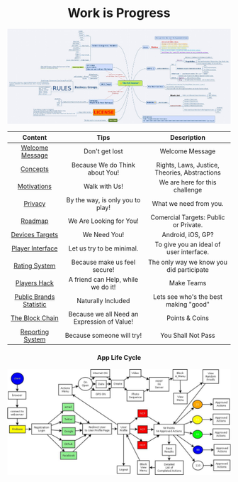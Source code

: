 <div style="text-align:center">

# Work is Progress

![](./images/FullMap.jpg?raw=true)

| Content | Tips | Description |  
| --- | --- | --- | 
| [Welcome Message](./Welcome/README.md) | Don't get lost | Welcome Message | 
| [Concepts](./Concerns/HR.md) | Because We do Think about You! | Rights, Laws, Justice, Theories, Abstractions | 
| [Motivations](./Path/README.md) | Walk with Us! | We are here for this challenge |
| [Privacy](./Privacy/README.md) | By the way, is only you to play! | What we need from you. | 
| [Roadmap](./About/README.md) | We Are Looking for You! | Comercial Targets: Public or Private. |
| [Devices Targets](./Devices/README.md) | We Need You! | Android, iOS, GP? | 
| [Player Interface](./UserInterface/README.md) | Let us try to be minimal. | To give you an ideal of user interface. | 
| [Rating System](./Rating/README.md) | Because make us feel secure! | The only way we know you did participate |
| [Players Hack](./README.md) | A friend can Help, while we do it! | Make Teams | 
| [Public Brands Statistic](./README.md) | Naturally Included | Lets see who's the best making "good" |
| [The Block Chain](./OdicPoints/README.md) | Because we all Need an Expression of Value! | Points & Coins |
| [Reporting System](./BlackBox/README.md) | Because someone will try! | You Shall Not Pass | 

#### App Life Cycle

![](./images/AppLifeCycle.jpg)

</div>